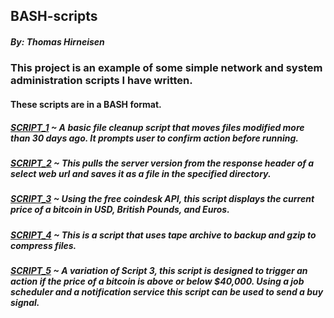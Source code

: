 ## BASH-scripts
##### By: Thomas Hirneisen

### This project is an example of some simple network and system administration scripts I have written.

#### These scripts are in a BASH format. 


##### [SCRIPT_1](https://github.com/Thoimrn/BASH-scripts/blob/94b4cedf6846a9fefe555f99445fcfebdfb226eb/MvFile30) ~ A basic file cleanup script that moves files modified more than 30 days ago. It prompts user to confirm action before running.

##### [SCRIPT_2](https://github.com/Thoimrn/BASH-scripts/blob/91eecde5aa5106c217d0321924f77fb39467fdab/BannerGrabServer) ~ This pulls the server version from the response header of a select web url and saves it as a file in the specified directory.

##### [SCRIPT_3](https://github.com/Thoimrn/BASH-scripts/blob/29d98323b2ae2f15d51c53edc16a82573b8e5d18/BitcoinPrice) ~ Using the free coindesk API, this script displays the current price of a bitcoin in USD, British Pounds, and Euros. 

##### [SCRIPT_4](https://github.com/Thoimrn/BASH-scripts/blob/2e89ba7db96ca2a0584a31da3316f4776ef58ece/FileBackup) ~ This is a script that uses tape archive to backup and gzip to compress files.

##### [SCRIPT_5](https://github.com/Thoimrn/BASH-scripts/blob/2e89ba7db96ca2a0584a31da3316f4776ef58ece/FileBackup) ~ A variation of Script 3, this script is designed to trigger an action if the price of a bitcoin is above or below $40,000. Using a job scheduler and a notification service this script can be used to send a buy signal. 
